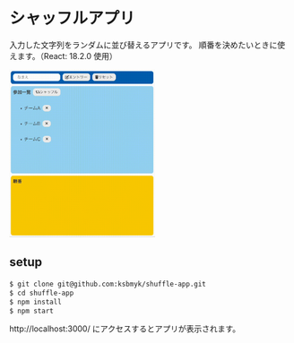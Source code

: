 # シャッフルアプリ

入力した文字列をランダムに並び替えるアプリです。 順番を決めたいときに使えます。（React: 18.2.0 使用）

<img src="docs/images/shuffle-app.gif" height="300">



## setup
```
$ git clone git@github.com:ksbmyk/shuffle-app.git
$ cd shuffle-app
$ npm install
$ npm start
```

http://localhost:3000/ にアクセスするとアプリが表示されます。
